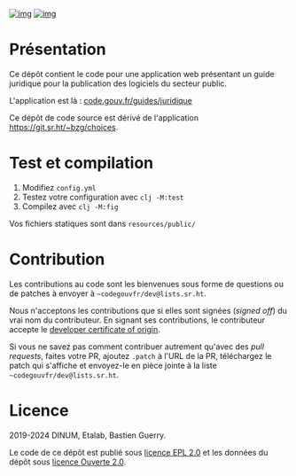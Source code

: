 [![img](https://img.shields.io/badge/code.gouv.fr-ouvert-mediumseagreen.svg)](https://code.gouv.fr/documentation/#/publier.md)
[![img](https://img.shields.io/badge/Licence-EPL%2C%20Licence%20Ouverte-orange.svg)](https://git.sr.ht/~codegouvfr/guide-juridique-logiciel-libre/tree/master/item/LICENSES)


# Présentation

Ce dépôt contient le code pour une application web présentant un guide
juridique pour la publication des logiciels du secteur public.

L'application est là : [code.gouv.fr/guides/juridique](https://code.gouv.fr/guides/juridique/)

Ce dépôt de code source est dérivé de l'application
<https://git.sr.ht/~bzg/choices>.


# Test et compilation

1.  Modifiez `config.yml`
2.  Testez votre configuration avec `clj -M:test`
3.  Compilez avec `clj -M:fig`

Vos fichiers statiques sont dans `resources/public/`


# Contribution

Les contributions au code sont les bienvenues sous forme de questions
ou de patches à envoyer à `~codegouvfr/dev@lists.sr.ht`.

Nous n'acceptons les contributions que si elles sont signées (*signed
off*) du vrai nom du contributeur.  En signant ses contributions, le
contributeur accepte le [developer certificate of origin](https://developercertificate.org).

Si vous ne savez pas comment contribuer autrement qu'avec des *pull
requests*, faites votre PR, ajoutez `.patch` à l'URL de la PR,
téléchargez le patch qui s'affiche et envoyez-le en pièce jointe à la
liste `~codegouvfr/dev@lists.sr.ht`.


# Licence

2019-2024 DINUM, Etalab, Bastien Guerry.

Le code de ce dépôt est publié sous [licence EPL 2.0](LICENSES/LICENSE.EPL-2.0.md) et les données du
dépôt sous [licence Ouverte 2.0](LICENSES/LICENSE.Etalab-2.0.txt).

